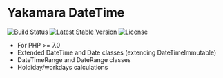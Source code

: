 Yakamara DateTime
=================

[![Build Status](https://travis-ci.org/yakamara/datetime.svg?branch=master)](https://travis-ci.org/yakamara/datetime) [![Latest Stable Version](https://poser.pugx.org/yakamara/datetime/v/stable)](https://packagist.org/packages/yakamara/datetime) [![License](https://poser.pugx.org/yakamara/datetime/license)](https://packagist.org/packages/yakamara/datetime)

* For PHP >= 7.0
* Extended DateTime and Date classes (extending DateTimeImmutable)
* DateTimeRange and DateRange classes
* Holdiday/workdays calculations
